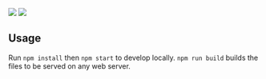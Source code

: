 ![](https://github.com/sebastianquek/commute/blob/master/header.png)
![](https://github.com/sebastianquek/commute/blob/master/main-screen.gif)

## Usage
Run `npm install` then `npm start` to develop locally. `npm run build` builds the files to be served on any web server.
